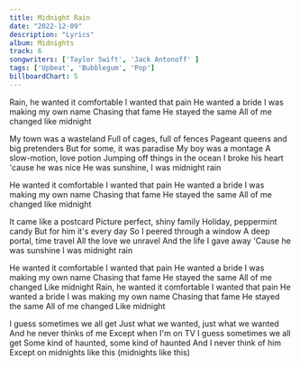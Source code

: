 ```yaml
---
title: Midnight Rain
date: "2022-12-09"
description: "Lyrics"
album: Midnights
track: 6
songwriters: ['Taylor Swift', 'Jack Antonoff' ]
tags: ['Upbeat', 'Bubblegum', 'Pop']
billboardChart: 5
---
```

<p className="intro">
Rain, he wanted it comfortable
I wanted that pain
He wanted a bride
I was making my own name
Chasing that fame
He stayed the same
All of me changed like midnight
</p>
<p className="verse-one">
My town was a wasteland
Full of cages, full of fences
Pageant queens and big pretenders
But for some, it was paradise
My boy was a montage
A slow-motion, love potion
Jumping off things in the ocean
I broke his heart 'cause he was nice
He was sunshine, I was midnight rain
</p>
<p className="chorus">
He wanted it comfortable
I wanted that pain
He wanted a bride
I was making my own name
Chasing that fame
He stayed the same
All of me changed like midnight
</p>
<p className="verse-two">
It came like a postcard
Picture perfect, shiny family
Holiday, peppermint candy
But for him it's every day
So I peered through a window
A deep portal, time travel
All the love we unravel
And the life I gave away
'Cause he was sunshine
I was midnight rain
</p>
<p className="chorus">
He wanted it comfortable
I wanted that pain
He wanted a bride
I was making my own name
Chasing that fame
He stayed the same
All of me changed
Like midnight
Rain, he wanted it comfortable
I wanted that pain
He wanted a bride
I was making my own name
Chasing that fame
He stayed the same
All of me changed
Like midnight
</p>
<p className="outro">
I guess sometimes we all get
Just what we wanted, just what we wanted
And he never thinks of me
Except when I'm on TV
I guess sometimes we all get
Some kind of haunted, some kind of haunted
And I never think of him
Except on midnights like this (midnights like this)
</p>